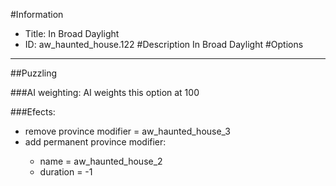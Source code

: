 #Information
 - Title: In Broad Daylight
 - ID: aw_haunted_house.122
#Description
In Broad Daylight
#Options

___
##Puzzling

###AI weighting:
AI weights this option at 100


###Efects:<ul><li>remove province modifier = aw_haunted_house_3</li><li>add permanent province modifier:</li><ul><li>name = aw_haunted_house_2</li><li>duration = -1</li></ul></ul>
